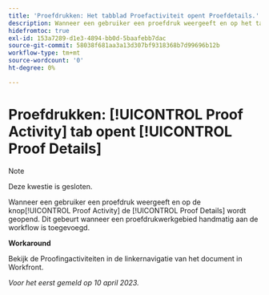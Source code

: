 ```yaml
---
title: 'Proefdrukken: Het tabblad Proefactiviteit opent Proefdetails.'''
description: Wanneer een gebruiker een proefdruk weergeeft en op het tabblad Proefactiviteit klikt, wordt het tabblad Proefdetails geopend. Dit gebeurt wanneer een proefdrukwerkgebied handmatig aan de workflow is toegevoegd.
hidefromtoc: true
exl-id: 153a7289-d1e3-4894-bb0d-5baafebb7dac
source-git-commit: 58038f681aa3a13d307bf9318368b7d99696b12b
workflow-type: tm+mt
source-wordcount: '0'
ht-degree: 0%

---
```


# Proefdrukken: [!UICONTROL Proof Activity] tab opent [!UICONTROL Proof Details]

<!--This article is on WF and WFP TOCs-->

<!--Valid issue, live for workaround-->

>[!NOTE]
>
>Deze kwestie is gesloten.

Wanneer een gebruiker een proefdruk weergeeft en op de knop[!UICONTROL Proof Activity] de [!UICONTROL Proof Details] wordt geopend. Dit gebeurt wanneer een proefdrukwerkgebied handmatig aan de workflow is toegevoegd.

**Workaround**

Bekijk de Proofingactiviteiten in de linkernavigatie van het document in Workfront.

_Voor het eerst gemeld op 10 april 2023._
